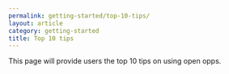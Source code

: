 ```yaml
---
permalink: getting-started/top-10-tips/
layout: article
category: getting-started
title: Top 10 tips
---
```


This page will provide users the top 10 tips on using open opps.
